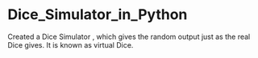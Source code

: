 # Dice_Simulator_in_Python
Created a Dice Simulator , which gives the random output just as the real Dice gives. It is known as virtual Dice.  
